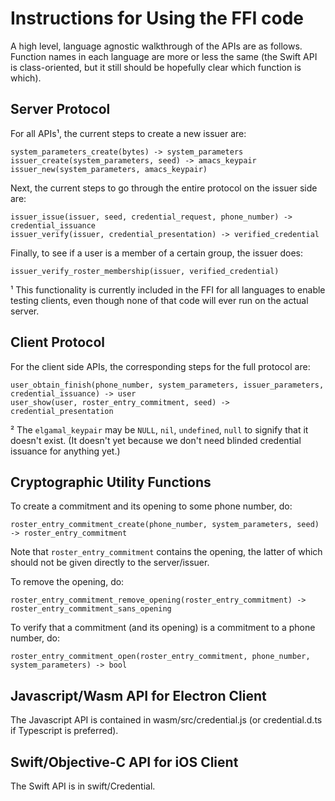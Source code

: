 
 Instructions for Using the FFI code
=====================================

A high level, language agnostic walkthrough of the APIs are as follows.
Function names in each language are more or less the same (the Swift API is
class-oriented, but it still should be hopefully clear which function is which).

 Server Protocol
-----------------

For all APIs¹, the current steps to create a new issuer are:

    system_parameters_create(bytes) -> system_parameters
    issuer_create(system_parameters, seed) -> amacs_keypair
    issuer_new(system_parameters, amacs_keypair)

Next, the current steps to go through the entire protocol on the issuer side are:

    issuer_issue(issuer, seed, credential_request, phone_number) -> credential_issuance
    issuer_verify(issuer, credential_presentation) -> verified_credential

Finally, to see if a user is a member of a certain group, the issuer does:

    issuer_verify_roster_membership(issuer, verified_credential)

¹ This functionality is currently included in the FFI for all languages to
  enable testing clients, even though none of that code will ever run on the
  actual server.

 Client Protocol
-----------------

For the client side APIs, the corresponding steps for the full protocol are:

    user_obtain_finish(phone_number, system_parameters, issuer_parameters, credential_issuance) -> user
    user_show(user, roster_entry_commitment, seed) -> credential_presentation

² The `elgamal_keypair` may be `NULL`, `nil`, `undefined`, `null` to signify
that it doesn't exist.  (It doesn't yet because we don't need blinded credential
issuance for anything yet.)

 Cryptographic Utility Functions
---------------------------------

To create a commitment and its opening to some phone number, do:

    roster_entry_commitment_create(phone_number, system_parameters, seed) -> roster_entry_commitment

Note that `roster_entry_commitment` contains the opening, the latter
of which should not be given directly to the server/issuer.

To remove the opening, do:

    roster_entry_commitment_remove_opening(roster_entry_commitment) -> roster_entry_commitment_sans_opening

To verify that a commitment (and its opening) is a commitment to a
phone number, do:

    roster_entry_commitment_open(roster_entry_commitment, phone_number, system_parameters) -> bool

 Javascript/Wasm API for Electron Client
-----------------------------------------

The Javascript API is contained in wasm/src/credential.js (or credential.d.ts if
Typescript is preferred).

 Swift/Objective-C API for iOS Client
--------------------------------------

The Swift API is in swift/Credential.
